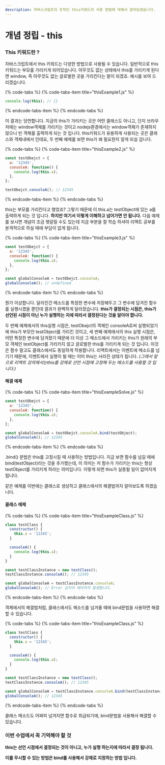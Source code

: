 ```yaml
---
description: 자바스크립트의 트릭인 this키워드의 사용 방법에 대해서 알아보겠습니다.
---
```


# 개념 정립 - this

### This 키워드란 ?

자바스크립트에서 this 키워드는 다양한 방법으로 사용될 수 있습니다. 일반적으로 this 키워드는 부모를 가리키게 되어있습니다. 아무것도 없는 상태에서 this를 가리키게 된다면 window, 즉 아무것도 없는 글로벌한 곳을 가리킨다는 말이 되겠죠. 예시를 보여 드리겠습니다.

{% code-tabs %}
{% code-tabs-item title="thisExample1.js" %}
```javascript
console.log(this); // {}
```
{% endcode-tabs-item %}
{% endcode-tabs %}

이 결과는 당연합니다. 지금의 this가 가리키는 곳은 어떤 클래스도 아니고, 단지 브라우저에는 window객체를 가리키는 것이고 nodejs환경에서는 window객체가 존재하지 않으니 빈 객체를 출력하게 되는 것 입니다. this키워드가 유용하게 사용되는 곳은 클래스와 객체내에서 인데요, 두 번째 예제를 보면 this가 왜 필요한지 알게 되실 겁니다.

{% code-tabs %}
{% code-tabs-item title="thisExample2.js" %}
```javascript
const testObejct = {
  a: '12345',
  consoleA: function() {
    console.log(this.a);
  },
};

testObejct.consoleA(); // 12345

```
{% endcode-tabs-item %}
{% endcode-tabs %}

this는 부모를 가리킨다고 했었죠? 그렇기 때문에 이 this.a는 testObject에 있는 a를 출력하게 되는 것 입니다. **하지만 여기서 이렇게 이해하고 넘어가면 안 됩니다.** 다음 예제를 보시면 개념이 조금 헷갈릴 수도 있는데 지금 부분을 잘 학습 하셔야 리액트 공부를 본격적으로 하실 때에 부담이 없게 됩니다.

{% code-tabs %}
{% code-tabs-item title="thisExample3.js" %}
```javascript
const testObejct = {
  a: '12345',
  consoleA: function() {
    console.log(this.a);
  },
};

const globalConsoleA = testObejct.consoleA;
globalConsoleA(); // undefined

```
{% endcode-tabs-item %}
{% endcode-tabs %}

뭔가 이상합니다. 달라진건 메소드를 특정한 변수에 저장해두고 그 변수에 담겨진 함수를 실행시켰을 뿐인데 결과가 완벽하게 달라졌습니다. **this가 결정되는 시점은, this가 선언된 시점이 아닌 누가 실행하는 지에 따라서 결정된다는 것을 알아야 합니다.**

두 번째 예제에서의 this실행 시점은, testObejct의 객체인 consoleA로써 실행되었기에 this가 부모인 testObject를 가리킨 것이고, 세 번째 예제에서의 this 실행 시점은, 어떤 특정한 변수에 담겨졌기 때문에 더 이상 그 메소드에서 가리키는 this가 원래의 부모 객체인 testObject를 가리키지 않고 글로벌한 this를 가리키게 되는 것 입니다. 이것은 함수 말고도 클래스에서도 동일하게 작용합니다. 리액트에서는 이벤트에 메소드를 넘기기 때문에, 이벤트에서 실행이 될 때는 이미 this는 사라진 상태가 됩니다. _\(그래서 앞으로 리액트 강의에서는this를 강제로 선언 시점에 고정해 두는 메소드를 사용할 것 입니다.\)_

#### 해결 예제

{% code-tabs %}
{% code-tabs-item title="thisExampleSolve.js" %}
```javascript
const testObejct = {
  a: '12345',
  consoleA: function() {
    console.log(this.a);
  },
};

const globalConsoleA = testObejct.consoleA.bind(testObject);
globalConsoleA(); // 12345

```
{% endcode-tabs-item %}
{% endcode-tabs %}

.bind\(\) 문법은 this를 고정시킬 때 사용하는 방법입니다. 지금 보면 함수를 넘길 때에 bind\(testObject\)라는 것을 추가했는데, 이 의미는 저 함수가 가리키는 this는 항상 testObject를 가리키게 하라는 의미입니다. 이렇게 되면 this가 실종될 일이 없어지게 됩니다. 

같은 예제를 이번에는 클래스로 생성하고 클래스에서의 해결법까지 알아보도록 하겠습니다.

#### 클래스 예제

{% code-tabs %}
{% code-tabs-item title="thisExampleClass.js" %}
```javascript
class testClass {
  constructor() {
    this.a = '12345';
  }

  consoleA() {
    console.log(this.a);
  }
}

const testClassInstance = new testClass();
testClassInstance.consoleA(); // 12345

const globalConsoleA = testClassInstance.consoleA;
globalConsoleA(); // Error 심지어 에러까지 발생합니다.

```
{% endcode-tabs-item %}
{% endcode-tabs %}

객체에서의 해결법처럼, 클래스에서도 메소드를 넘겨줄 때에 bind문법을 사용하면 해결할 수 있습니다.

{% code-tabs %}
{% code-tabs-item title="thisExampleClass.js" %}
```javascript
class testClass {
  constructor() {
    this.a = '12345';
  }

  consoleA() {
    console.log(this.a);
  }
}

const testClassInstance = new testClass();
testClassInstance.consoleA(); // 12345

const globalConsoleA = testClassInstance.consoleA.bind(testClassInstance);
globalConsoleA(); // 12345

```
{% endcode-tabs-item %}
{% endcode-tabs %}

클래스 메소드도 어짜피 넘겨지면 함수로 취급되기에, bind문법을 사용해서 해결할 수 있습니다.

### 이번 수업에서 꼭 기억해야 할 것

**this는 선언 시점에서 결정되는 것이 아니고, 누가 실행 하는지에 따라서 결정 됩니다.**

**이를 무시할 수 있는 방법은 bind를 사용해서 강제로 지정하는 방법 입니다.**

